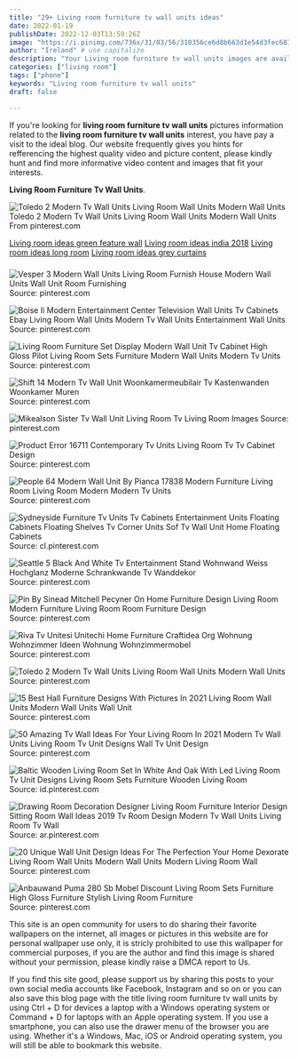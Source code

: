 ```yaml
---
title: "29+ Living room furniture tv wall units ideas"
date: 2022-01-19
publishDate: 2022-12-03T13:59:26Z
image: "https://i.pinimg.com/736x/31/03/56/310356ce6d8b663d1e54d3fec6835e2d--living-room-furniture-sets-living-rooms.jpg"
author: "Ireland" # use capitalize
description: "Your Living room furniture tv wall units images are available in this site. Living room furniture tv wall units are a topic that is being searched for and liked by netizens today. You can Download the Living room furniture tv wall units files here. Get all free images."
categories: ["living room"]
tags: ["phone"]
keywords: "Living room furniture tv wall units"
draft: false

---
```


If you're looking for **living room furniture tv wall units** pictures information related to the **living room furniture tv wall units** interest, you have pay a visit to the ideal  blog.  Our website frequently  gives you  hints  for refferencing  the highest  quality video and picture  content, please kindly hunt and find more informative video content and images  that fit your interests.

**Living Room Furniture Tv Wall Units**. 

![Toledo 2 Modern Tv Wall Units Living Room Wall Units Modern Wall Units](https://i.pinimg.com/originals/3e/ec/7c/3eec7c1fff8d23da3114123ab4b38772.jpg "Toledo 2 Modern Tv Wall Units Living Room Wall Units Modern Wall Units")
Toledo 2 Modern Tv Wall Units Living Room Wall Units Modern Wall Units From pinterest.com

[Living room ideas green feature wall](/living-room-ideas-green-feature-wall/)
[Living room ideas india 2018](/living-room-ideas-india-2018/)
[Living room ideas long room](/living-room-ideas-long-room/)
[Living room ideas grey curtains](/living-room-ideas-grey-curtains/)



### 

 


![Vesper 3 Modern Wall Units Living Room Furnish House Modern Wall Units Wall Unit Room Furnishing](https://i.pinimg.com/originals/fd/e3/cf/fde3cf5717edb834078d1c24eced3847.jpg "Vesper 3 Modern Wall Units Living Room Furnish House Modern Wall Units Wall Unit Room Furnishing")
Source: pinterest.com

 

![Boise Ii Modern Entertainment Center Television Wall Units Tv Cabinets Ebay Living Room Wall Units Modern Tv Wall Units Entertainment Wall Units](https://i.pinimg.com/originals/90/1e/55/901e55c07d471cc49aeb33707e85efd9.jpg "Boise Ii Modern Entertainment Center Television Wall Units Tv Cabinets Ebay Living Room Wall Units Modern Tv Wall Units Entertainment Wall Units")
Source: pinterest.com

 

![Living Room Furniture Set Display Modern Wall Unit Tv Cabinet High Gloss Pilot Living Room Sets Furniture Modern Wall Units Modern Tv Units](https://i.pinimg.com/originals/27/17/0c/27170c63aedf6dc53073612ff4110931.jpg "Living Room Furniture Set Display Modern Wall Unit Tv Cabinet High Gloss Pilot Living Room Sets Furniture Modern Wall Units Modern Tv Units")
Source: pinterest.com

 

![Shift 14 Modern Tv Wall Unit Woonkamermeubilair Tv Kastenwanden Woonkamer Muren](https://i.pinimg.com/originals/6a/64/d4/6a64d400aa37ddede887820803e9fde4.jpg "Shift 14 Modern Tv Wall Unit Woonkamermeubilair Tv Kastenwanden Woonkamer Muren")
Source: pinterest.com

 

![Mikealson Sister Tv Wall Unit Living Room Tv Living Room Images](https://i.pinimg.com/originals/13/aa/a5/13aaa573f4c72c838fa5e0b04a003dc3.jpg "Mikealson Sister Tv Wall Unit Living Room Tv Living Room Images")
Source: pinterest.com

 

![Product Error 16711 Contemporary Tv Units Living Room Tv Tv Cabinet Design](https://i.pinimg.com/564x/a8/1d/04/a81d041c320aa06e88ee2ca5c1677693--tv-panel-design-modern-modern-tv-unit-designs.jpg "Product Error 16711 Contemporary Tv Units Living Room Tv Tv Cabinet Design")
Source: pinterest.com

 

![People 64 Modern Wall Unit By Pianca 17838 Modern Furniture Living Room Living Room Modern Modern Tv Units](https://i.pinimg.com/originals/18/51/3e/18513e53ccac488aa19451fffc4d0d3b.jpg "People 64 Modern Wall Unit By Pianca 17838 Modern Furniture Living Room Living Room Modern Modern Tv Units")
Source: pinterest.com

 

![Sydneyside Furniture Tv Units Tv Cabinets Entertainment Units Floating Cabinets Floating Shelves Tv Corner Units Sof Tv Wall Unit Home Floating Cabinets](https://i.pinimg.com/originals/93/bb/d3/93bbd37b32a937ac899a95a96a137de6.jpg "Sydneyside Furniture Tv Units Tv Cabinets Entertainment Units Floating Cabinets Floating Shelves Tv Corner Units Sof Tv Wall Unit Home Floating Cabinets")
Source: cl.pinterest.com

 

![Seattle 5 Black And White Tv Entertainment Stand Wohnwand Weiss Hochglanz Moderne Schrankwande Tv Wanddekor](https://i.pinimg.com/736x/e2/fb/57/e2fb57b673bb72d24db0b631bf488513.jpg "Seattle 5 Black And White Tv Entertainment Stand Wohnwand Weiss Hochglanz Moderne Schrankwande Tv Wanddekor")
Source: pinterest.com

 

![Pin By Sinead Mitchell Pecyner On Home Furniture Design Living Room Modern Furniture Living Room Room Furniture Design](https://i.pinimg.com/originals/4f/38/0c/4f380c3a4c976e7655a1fbb7ee31ffbd.jpg "Pin By Sinead Mitchell Pecyner On Home Furniture Design Living Room Modern Furniture Living Room Room Furniture Design")
Source: pinterest.com

 

![Riva Tv Unitesi Unitechi Home Furniture Craftidea Org Wohnung Wohnzimmer Ideen Wohnung Wohnzimmermobel](https://i.pinimg.com/736x/1c/ad/e2/1cade2f1ab63b965ae77abaaa97f8382.jpg "Riva Tv Unitesi Unitechi Home Furniture Craftidea Org Wohnung Wohnzimmer Ideen Wohnung Wohnzimmermobel")
Source: pinterest.com

 

![Toledo 2 Modern Tv Wall Units Living Room Wall Units Modern Wall Units](https://i.pinimg.com/originals/3e/ec/7c/3eec7c1fff8d23da3114123ab4b38772.jpg "Toledo 2 Modern Tv Wall Units Living Room Wall Units Modern Wall Units")
Source: pinterest.com

 

![15 Best Hall Furniture Designs With Pictures In 2021 Living Room Wall Units Modern Wall Units Wall Unit](https://i.pinimg.com/736x/42/d9/d4/42d9d4bf6e1f386c8fe8bb129ac46abb.jpg "15 Best Hall Furniture Designs With Pictures In 2021 Living Room Wall Units Modern Wall Units Wall Unit")
Source: pinterest.com

 

![50 Amazing Tv Wall Ideas For Your Living Room In 2021 Modern Tv Wall Units Living Room Tv Unit Designs Wall Tv Unit Design](https://i.pinimg.com/736x/22/6b/ff/226bff32984102e98f714f34e27700ae.jpg "50 Amazing Tv Wall Ideas For Your Living Room In 2021 Modern Tv Wall Units Living Room Tv Unit Designs Wall Tv Unit Design")
Source: pinterest.com

 

![Baltic Wooden Living Room Set In White And Oak With Led Living Room Tv Unit Designs Living Room Sets Furniture Wooden Living Room](https://i.pinimg.com/originals/66/45/50/6645501444ea8406d1f79b3d3005ef96.jpg "Baltic Wooden Living Room Set In White And Oak With Led Living Room Tv Unit Designs Living Room Sets Furniture Wooden Living Room")
Source: id.pinterest.com

 

![Drawing Room Decoration Designer Living Room Furniture Interior Design Sitting Room Wall Ideas 2019 Tv Room Design Modern Tv Wall Units Living Room Tv Wall](https://i.pinimg.com/736x/90/05/a4/9005a43e054617f4f4db57553cb9dfdf.jpg "Drawing Room Decoration Designer Living Room Furniture Interior Design Sitting Room Wall Ideas 2019 Tv Room Design Modern Tv Wall Units Living Room Tv Wall")
Source: ar.pinterest.com

 

![20 Unique Wall Unit Design Ideas For The Perfection Your Home Dexorate Living Room Wall Units Modern Wall Units Modern Living Room Wall](https://i.pinimg.com/736x/1e/05/80/1e058074448d4e49ffecad24cee5a75d.jpg "20 Unique Wall Unit Design Ideas For The Perfection Your Home Dexorate Living Room Wall Units Modern Wall Units Modern Living Room Wall")
Source: pinterest.com

 

![Anbauwand Puma 280 Sb Mobel Discount Living Room Sets Furniture High Gloss Furniture Stylish Living Room Furniture](https://i.pinimg.com/736x/31/03/56/310356ce6d8b663d1e54d3fec6835e2d--living-room-furniture-sets-living-rooms.jpg "Anbauwand Puma 280 Sb Mobel Discount Living Room Sets Furniture High Gloss Furniture Stylish Living Room Furniture")
Source: pinterest.com

 

This site is an open community for users to do sharing their favorite wallpapers on the internet, all images or pictures in this website are for personal wallpaper use only, it is stricly prohibited to use this wallpaper for commercial purposes, if you are the author and find this image is shared without your permission, please kindly raise a DMCA report to Us.

If you find this site good, please support us by sharing this posts to your own social media accounts like Facebook, Instagram and so on or you can also save this blog page with the title living room furniture tv wall units by using Ctrl + D for devices a laptop with a Windows operating system or Command + D for laptops with an Apple operating system. If you use a smartphone, you can also use the drawer menu of the browser you are using. Whether it's a Windows, Mac, iOS or Android operating system, you will still be able to bookmark this website.
